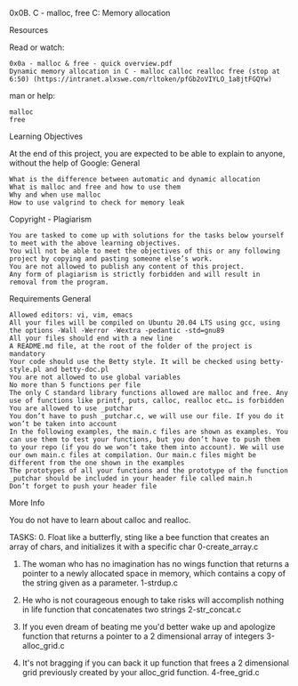0x0B. C - malloc, free
C: Memory allocation


Resources

Read or watch:

    0x0a - malloc & free - quick overview.pdf
    Dynamic memory allocation in C - malloc calloc realloc free (stop at 6:50) (https://intranet.alxswe.com/rltoken/pfGb2oVIYLO_1a8jtFGQYw)

man or help:

    malloc
    free

Learning Objectives

At the end of this project, you are expected to be able to explain to anyone, without the help of Google:
General

    What is the difference between automatic and dynamic allocation
    What is malloc and free and how to use them
    Why and when use malloc
    How to use valgrind to check for memory leak

Copyright - Plagiarism

    You are tasked to come up with solutions for the tasks below yourself to meet with the above learning objectives.
    You will not be able to meet the objectives of this or any following project by copying and pasting someone else’s work.
    You are not allowed to publish any content of this project.
    Any form of plagiarism is strictly forbidden and will result in removal from the program.

Requirements
General

    Allowed editors: vi, vim, emacs
    All your files will be compiled on Ubuntu 20.04 LTS using gcc, using the options -Wall -Werror -Wextra -pedantic -std=gnu89
    All your files should end with a new line
    A README.md file, at the root of the folder of the project is mandatory
    Your code should use the Betty style. It will be checked using betty-style.pl and betty-doc.pl
    You are not allowed to use global variables
    No more than 5 functions per file
    The only C standard library functions allowed are malloc and free. Any use of functions like printf, puts, calloc, realloc etc… is forbidden
    You are allowed to use _putchar
    You don’t have to push _putchar.c, we will use our file. If you do it won’t be taken into account
    In the following examples, the main.c files are shown as examples. You can use them to test your functions, but you don’t have to push them to your repo (if you do we won’t take them into account). We will use our own main.c files at compilation. Our main.c files might be different from the one shown in the examples
    The prototypes of all your functions and the prototype of the function _putchar should be included in your header file called main.h
    Don’t forget to push your header file

More Info

You do not have to learn about calloc and realloc.

TASKS:
0. Float like a butterfly, sting like a bee 
function that creates an array of chars, and initializes it with a specific char
0-create_array.c

1. The woman who has no imagination has no wings
function that returns a pointer to a newly allocated space in memory, which contains a copy of the string given as a parameter.
1-strdup.c

2. He who is not courageous enough to take risks will accomplish nothing in life
function that concatenates two strings
2-str_concat.c

3. If you even dream of beating me you'd better wake up and apologize
function that returns a pointer to a 2 dimensional array of integers
3-alloc_grid.c

4. It's not bragging if you can back it up
function that frees a 2 dimensional grid previously created by your alloc_grid function.
4-free_grid.c
